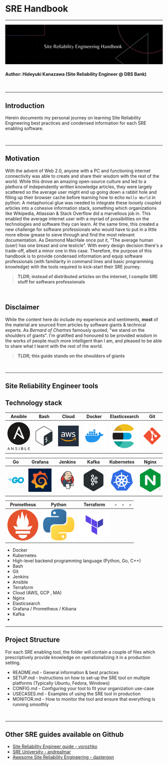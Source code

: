 # SRE Handbook
---

![](static/sre-banner.png)

#### Author: Hideyuki Kanazawa (Site Reliability Engineer @ DBS Bank)

<br>

---

## Introduction
Herein documents my personal journey on learning Site Reliability Engineering best practices and condensed information for each SRE enabling software. 

<br>

---

## Motivation
With the advent of Web 2.0, anyone with a PC and functioning internet connectivity was able to create and share their wisdom with the rest of the world. While this drove an amazing open-source culture and led to a plethora of independently written knowledge articles, they were largely scattered so the average user might end up going down a rabbit hole and filling up their browser cache before learning how to echo `Hello World` in python. A metaphorical glue was needed to integrate these loosely coupled articles into a cohesive information stack, something which organizations like Wikipedia, Atlassian & Stack Overflow did a marvellous job in. This enabled the average internet user with a myriad of possibilities on the technologies and software they can learn. At the same time, this created a new challenge for software professionals who would have to put in a little more elbow grease to sieve through and find the most relevant documentation. As Desmond MacHale once put it, "The average human (user) has one breast and one testicle". With every design decision there's a trade-off, albeit a minor one in this case. Therefore, the purpose of this handbook is to provide condensed information and equip software professionals (with familiarity in command lines and basic programming knowledge) with the tools required to kick-start their SRE journey.

> **TLDR; instead of distributed articles on the internet, I compile SRE stuff for software professionals**

<br>

## Disclaimer
While the content here do include my experience and sentiments, **most** of the material are sourced from articles by software giants & technical experts. As *Bernard of Chartres* famously quoted, "we stand on the shoulders of giants". I'm gratified and honoured to be provided wisdom in the works of people much more intelligent than I am, and pleased to be able to share what I learnt with the rest of the world. 

> **TLDR; this guide stands on the shoulders of giants** 

<br>

---

## Site Reliability Engineer tools

## Technology stack

Ansible | Bash | Cloud | Docker | Elasticsearch | Git
:-------------------------:|:-------------------------:|:-------------------------:|:-------------------------:|:-------------------------:|:-------------------------:
<img src="static/ansible.png" width="100">  |  <img src="static/bash.png" width="100"> | <img src="static/aws.jpg" width="100"> | <img src="static/docker.png" width="100"> | <img src="static/elasticsearch.png" width="100"> | <img src="static/git.png" width="100">

Go | Grafana | Jenkins | Kafka | Kubernetes | Nginx
:-------------------------:|:-------------------------:|:-------------------------:|:-------------------------:|:-------------------------:|:-------------------------:
<img src="static/go.png" width="100">  |  <img src="static/grafana.jpg" width="100"> | <img src="static/jenkins.png" width="100"> | <img src="static/kafka.png" width="100"> | <img src="static/kubernetes.png" width="100"> | <img src="static/nginx.png" width="100">

Prometheus | Python | Terraform | - | - | -
:-------------------------:|:-------------------------:|:-------------------------:|:-------------------------:|:-------------------------:|:-------------------------:
<img src="static/prometheus.png" width="100">  |  <img src="static/python.png" width="100"> | <img src="static/terraform.png" width="100"> 

- Docker
- Kubernetes
- High-level backend programming language (Python, Go, C++)
- Bash 
- Git
- Jenkins
- Ansible
- Terraform
- Cloud (AWS, GCP , MA)
- Nginx
- Elasticsearch
- Grafana / Prometheus / Kibana
- Kafka
- 



---


## Project Structure

For each SRE enabling tool, the folder will contain a couple of files which prescriptively provide knowledge on operationalizing it in a production setting. 

- README.md - General information & best practices
- SETUP.md - Instructions on how to set-up the SRE tool on multiple platforms (Typically Ubuntu, Fedora, Windows)
- CONFIG.md - Configuring your tool to fit your organization use-case
- USECASES.md - Examples of using the SRE tool in production
- MONITOR.md - How to monitor the tool and ensure that everything is running smoothly


<br>

---

## Other SRE guides available on Github

- [Site Reliability Engineer guide - vorozhko](https://github.com/vorozhko/site-reliability-engineer-guide)
- [SRE University - andrealmar](https://github.com/andrealmar/sre-university)
- [Awesome Site Reliability Engineering - dastergon](https://github.com/dastergon/awesome-sre)

